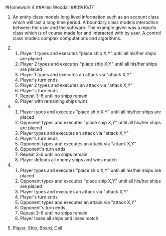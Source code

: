 #Homework 4
##Allen Woodall
##09/16/17

1. An entity class models long lived information such as an account class which will last a long time period. A boundary class models interaction between the user and the software. The example given was a reports class which is of course made for and interacted with by user. A control class models complex computations and algorithms.

2. 1. Player 1 types and executes  "place 	ship X,Y" 	until all his/her ships 	are placed
	2. Player 2 types and executes "place ship X,Y" until all his/her ships are placed
	3. Player 1 types and executes an attack via "attack X,Y"
	4. Player's turn ends
	5. Player 2 types and executes an attack via "attack X,Y"
	6. Player's turn ends
	7. Repeat 3-6 until no ships remain
	8. Player with remaining ships wins
3. 1. Player types and executes  "place 	ship X,Y" 	until all his/her ships 	are placed
	2. Opponent types and executes "place ship X,Y" until all his/her ships are placed
	3. Player types and executes an attack via "attack X,Y"
	4. Player's turn ends
	5. Opponent types and executes an attack via "attack X,Y"
	6. Opponent's turn ends
	7. Repeat 3-6 until no ships remain
	8. Player defeats all enemy ships and wins match
4. 1. Player types and executes  "place 	ship X,Y" 	until all his/her ships 	are placed
	2. Opponent types and executes "place ship X,Y" until all his/her ships are placed
	3. Player types and executes an attack via "attack X,Y"
	4. Player's turn ends
	5. Opponent types and executes an attack via "attack X,Y"
	6. Opponent's turn ends
	7. Repeat 3-6 until no ships remain
	8. Player loses all ships and loses match
5. Player, Ship, Board, Cell